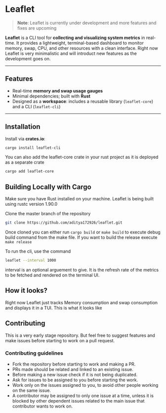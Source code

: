 # Leaflet

> **Note**: Leaflet is currently under development and more features and fixes are upcoming 

**Leaflet** is a CLI tool for **collecting and visualizing system metrics** in real-time. It provides a lightweight, terminal-based dashboard to monitor memory, swap, CPU, and other resources with a clean interface.
Right now Leaflet is very minimalistic and will introduct new features as the development goes on.

---

## Features

- Real-time **memory and swap usage gauges**  
- Minimal dependencies; built with **Rust**
- Designed as a **workspace**: includes a reusable library (`leaflet-core`) and a CLI (`leaflet-cli`)  

---

## Installation

Install via **crates.io**:

```bash
cargo install leaflet-cli
```

You can also add the leaflet-core crate in your rust project as it is deployed as a separate crate

```bash
cargo add leaflet-core
```

## Building Locally with Cargo
Make sure you have Rust installed on your machine. Leaflet is being built using rustc version 1.90.0

Clone the master branch of the repository
```bash
git clone https://github.com/aditya172926/leaflet.git
```

Once cloned you can either run `cargo build` or `make build` to execute debug build command from the make file. If you want to build the release execute `make release`

To run the cli, use the command
```bash
leaflet --interval 1000
```
interval is an optional arguement to give. It is the refresh rate of the metrics to be fetched and rendered on the terminal UI.

## How it looks?
Right now Leaflet just tracks Memory consumption and swap consumption and displays it in a TUI. This is what it looks like


## Contributing
This is a very early stage repository. But feel free to suggest features and make issues before starting to work on a pull request.

### Contributing guidelines
- Fork the repository before starting to work and making a PR.
- PRs made should be related and linked to an existing issue.
- Before making a new issue check if it is not being duplicated.
- Ask for issues to be assigned to you before starting the work.
- Work only on the issues assigned to you, to avoid other people working on the same issue.
- A contributor may be assigned to only one issue at a time, unless it is blocked by other dependent issues related to the main issue that contributor wants to work on.